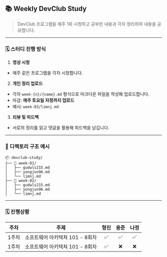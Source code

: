 ## 📚 Weekly DevClub Study

> DevClub 프로그램을 매주 1회 시청하고 공부한 내용과 각자 정리하여 내용을 공유합니다.

<hr>

### 🗓️ 스터디 진행 방식

1. **영상 시청**  
  - 매주 같은 프로그램을 각자 시청합니다.

2. **개인 정리 업로드**  
  - 각자 `week-{n}/{name}.md` 형식으로 마크다운 파일을 작성해 업로드합니다.
  - 마감: **매주 토요일 자정까지 업로드**
  - 예시: `week-03/limnj.md`

3. **리뷰 및 피드백**  
  - 서로의 정리를 읽고 댓글을 활용해 피드백을 남깁니다.

<hr>

### 📁 디렉토리 구조 예시
```
📦 devclub-study/
├── 📁 week-01/
│   ├── gudwls215.md
│   ├── yongjun96.md
│   └── limnj.md
├── 📁 week-02/
│   ├── gudwls215.md
│   ├── yongjun96.md
│   └── limnj.md
```

<hr>

### 🗓️ 진행상황

| 주차 | 주제 | 형진 | 용준 | 나정 |
|------|------|:-:|:--:|:----:|
| 1주차 | 소프트웨어 아키텍쳐 101 - 8회차 |✅| ✅  |✅|
| 1주차 | 소프트웨어 아키텍쳐 101 - 8회차 |✅|  :x:  | :x:|
